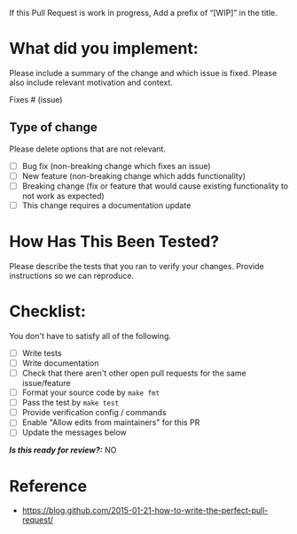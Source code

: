 
If this Pull Request is work in progress, Add a prefix of “[WIP]” in the title.

# What did you implement:

Please include a summary of the change and which issue is fixed. Please also include relevant motivation and context. 

Fixes # (issue)

## Type of change

Please delete options that are not relevant.

- [ ] Bug fix (non-breaking change which fixes an issue)
- [ ] New feature (non-breaking change which adds functionality)
- [ ] Breaking change (fix or feature that would cause existing functionality to not work as expected)
- [ ] This change requires a documentation update

# How Has This Been Tested?

Please describe the tests that you ran to verify your changes. Provide instructions so we can reproduce.

# Checklist:
You don't have to satisfy all of the following.

- [ ] Write tests
- [ ] Write documentation
- [ ] Check that there aren't other open pull requests for the same issue/feature
- [ ] Format your source code by `make fmt`
- [ ] Pass the test by `make test`
- [ ] Provide verification config / commands
- [ ] Enable "Allow edits from maintainers" for this PR
- [ ] Update the messages below

***Is this ready for review?:*** NO  

# Reference

* https://blog.github.com/2015-01-21-how-to-write-the-perfect-pull-request/

